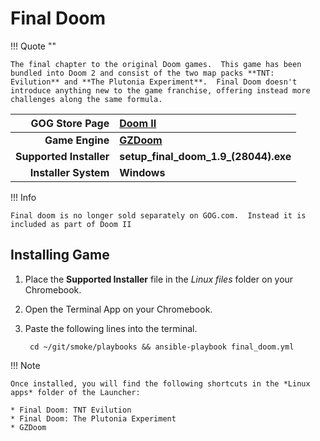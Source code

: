 # Final Doom

!!! Quote ""

    The final chapter to the original Doom games.  This game has been bundled into Doom 2 and consist of the two map packs **TNT: Evilution** and **The Plutonia Experiment**.  Final Doom doesn't introduce anything new to the game franchise, offering instead more challenges along the same formula.

| GOG Store Page | [Doom II](https://www.gog.com/game/doom_ii) |
|--:|:--|
| **Game Engine** | **[GZDoom](https://zdoom.org/index)** |
| **Supported Installer** | **setup_final_doom_1.9_(28044).exe** |
| **Installer System** | **Windows** |

!!! Info

    Final doom is no longer sold separately on GOG.com.  Instead it is included as part of Doom II

## Installing Game
1. Place the **Supported Installer** file in the *Linux files* folder on your Chromebook.
1. Open the Terminal App on your Chromebook.
1. Paste the following lines into the terminal.

        cd ~/git/smoke/playbooks && ansible-playbook final_doom.yml

!!! Note

    Once installed, you will find the following shortcuts in the *Linux apps* folder of the Launcher:
    
    * Final Doom: TNT Evilution
    * Final Doom: The Plutonia Experiment
    * GZDoom